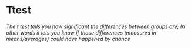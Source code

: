 # Ttest
*The t test tells you how significant the differences between groups are; In other words it lets you know if those differences (measured in means/averages) could have happened by chance*
